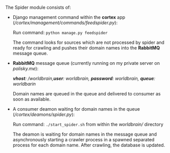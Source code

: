 The Spider module consists of:

- Django management command within the __cortex__ app (*/cortex/management/commands/feedspider.py*):

    Run command: `python manage.py feedspider`
    
    The command looks for sources which are not processed by spider and ready for crawling 
    and pushes their domain names into the __RabbitMQ__ message queue.
    
- __RabbitMQ__ message queue (currently running on my private server on *polisky.me*):

    *__vhost__: /worldbrain,__user__: worldbrain, __password__: worldbrain, __queue__: worldbarin*
    
    Domain names are queued in the queue and delivered to consumer as soon as available.
    
- A consumer deamon waiting for domain names in the queue (*/cortex/deamons/spider.py*):

    Run command: `./start_spider.sh` from within the *worldbrain/* directory
    
    The deamon is waiting for domain names in the message queue and asynchronously 
    starting a crawler process in a spawned separated process for each domain name. After crawling,
    the database is updated.
    